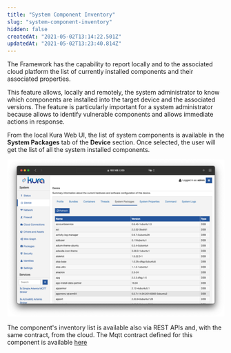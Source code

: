 ```yaml
---
title: "System Component Inventory"
slug: "system-component-inventory"
hidden: false
createdAt: "2021-05-02T13:14:22.501Z"
updatedAt: "2021-05-02T13:23:40.814Z"
---
```

The Framework has the capability to report locally and to the associated cloud platform the list of currently installed components and their associated properties.

This feature allows, locally and remotely, the system administrator to know which components are installed into the target device and the associated versions.
The feature is particularly important for a system administrator because allows to identify vulnerable components and allows immediate actions in response.

From the local Kura Web UI, the list of system components is available in the **System Packages** tab of the **Device** section.
Once selected, the user will get the list of all the system installed components.

![](imgs/systemComponentInventory.png)

The component's inventory list is available also via REST APIs and, with the same contract, from the cloud.
The Mqtt contract defined for this component is available [here](mqtt-namespace#remote-gateway-inventory-via-mqtt)
